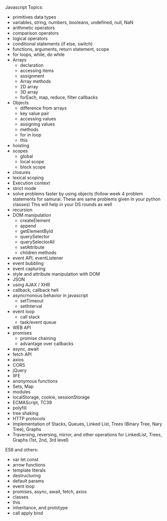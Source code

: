 Javascript Topics:

- primitives data types
- variables, string, numbers, booleans, undefined, null, NaN
- arithmetic operators
- comparison operators
- logical operators
- conditional statements (if else, switch)
- functions, arguments, return statement, scope
- for loops, while, do while
- Arrays
    - declaration
    - accessing items
    - assignment
    - Array methods
    - 2D array
    - 3D array
    - forEach, map, reduce, filter callbacks
- Objects
    - difference from arrays
    - key value pair
    - accessing values
    - assigning values
    - methods
    - for in loop
    - this
- hoisting
- scopes
    - global
    - local scope
    - block scope
- closures
- lexical scoping
- Execution context
- strict mode
- solve problems faster by using objects (follow week 4 problem statements for samurai. These are same problems given in your python classes) This will help in your DS rounds as well
- recursion
- DOM manipulation 
    - createElement
    - append
    - getElementById
    - querySelector
    - querySelectorAll
    - setAttribute
    - children methods
- event API, eventListener
- event bubbling
- event capturing
- style and attribute manipulation with DOM
- JSON
- using AJAX / XHR
- callback, callback hell
- asyncrnonous behavior in javascript
    - setTimeout
    - setInterval
- event loop
    - call stack
    - task/event queue
- WEB API
- promises
    - promise chaining
    - advantage over callbacks
- async, await
- fetch API
- axios
- CORS
- jQuery
- IIFE
- anonymous functions
- Sets, Map
- modules
- localStorage, cookie, sessionStorage
- ECMAScript, TC39
- polyfill
- tree shaking
- HTTP protocols
- Implementation of Stacks, Queues, Linked List, Trees (Binary Tree, Nary Tree), Graphs
- Traversing, reversing, mirror, and other operations for LinkedList, Trees, Graphs (1st, 2nd, 3rd level)


ES6 and others:

- var let const
- arrow functions
- template literals
- destructuring
- default params
- event loop
- promises, async, await, fetch, axios
- classes
- this
- inheritance, and prototype
- call apply bind
